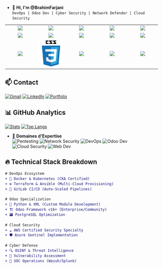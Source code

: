 - 👋 **Hi, I'm @BrahimFarjani**  
  `DevOps | Odoo Dev | Cyber Security | Network Defender | Cloud Security`

<table width="100" align='justify-center'>
<tr>

  <td align='center' width="200">
        <img src="https://upload.wikimedia.org/wikipedia/commons/thumb/c/c3/Python-logo-notext.svg/1200px-Python-logo-notext.svg.png"  width="80">
    </td>
  <td align='center' width="200">
        <img src="https://www.djangoproject.com/m/img/logos/django-logo-negative.png" width="100">
    </td>
    <td align='center' width="200">
<!--         <img src="https://buttercms.com/static/images/tech_banners/Flask.png" width="100"> -->
	     <img src="https://github.com/smuhabdullah/smuhabdullah/assets/58034394/3e54b6b8-a958-455b-a9da-98cce8d34378" width="100">
    </td>

 <td align='center' width="200">
        <img src="https://github.com/smuhabdullah/smuhabdullah/assets/58034394/27a7c39c-6c5e-4cec-9110-0de89ebd9d05" width="100">
    </td>
 <td align='center'  width="200">
        <img src="https://github.com/opencv/opencv/wiki/logo/OpenCV_logo_no_text.png" width="100">
    </td>
	
</tr>
 <tr>
   
  
<td align='center'  width="200">
        <img src="https://github.com/smuhabdullah/smuhabdullah/assets/58034394/9042153c-74b1-407a-94d9-6e5657b3044c" >
    </td>
	 <td align='center' width="200">
        <img src="https://github.com/smuhabdullah/smuhabdullah/assets/58034394/e99ac296-f64c-479c-bf6a-1958c2713e9b" width="100%">
    </td>
  <td align='center'  width="200">
        <img src="https://download.logo.wine/logo/MySQL/MySQL-Logo.wine.png" >
    </td>
<td align='center'  width="200">
        <img src="https://github.com/smuhabdullah/smuhabdullah/assets/58034394/64937b04-5c3a-4a46-b3f1-2c2375a27725" >
    </td>
	  
  <td align='center'  width="200">
        <img src="https://github.com/smuhabdullah/smuhabdullah/assets/58034394/30d22378-8123-4eea-9a9d-1bfc295a2583" >
    </td>
	

</tr>
<tr>
    <td align='center' width="200">
        <img src="https://upload.wikimedia.org/wikipedia/commons/thumb/3/38/HTML5_Badge.svg/600px-HTML5_Badge.svg.png"  width="100">
    </td>
    <td align='center' width="200">
        <img src="https://raw.githubusercontent.com/devicons/devicon/0d6c64dbbf311879f7d563bfc3ccf559f9ed111c/icons/css3/css3-original-wordmark.svg" width="100">
    </td>
  
 <td align='center'  width="200">
        <img src="https://upload.wikimedia.org/wikipedia/commons/thumb/6/6a/JavaScript-logo.png/800px-JavaScript-logo.png" width="100">
    </td>
	
 <td align='center' width="200">
        <img src="https://github.com/smuhabdullah/smuhabdullah/assets/58034394/afaefa9d-951b-429a-9f3d-cd522ff08048" width="100">
    </td>
	 <td align='center' width="200">
        <img src="https://git-scm.com/images/logos/1color-darkbg@2x.png" width="100">
    </td>
 
	
    
</tr>
 

    
</table>

## 📫 Contact

[![Gmail](https://img.shields.io/badge/Gmail-D14836?style=for-the-badge&logo=gmail&logoColor=white)](mailto:farjaniibrahim2004@gmail.com)
[![LinkedIn](https://img.shields.io/badge/LinkedIn-0077B5?style=for-the-badge&logo=linkedin&logoColor=white)](https://www.linkedin.com/in/brahim-farjani-543b9030a/)
[![Portfolio](https://img.shields.io/badge/Portfolio-000000?style=for-the-badge&logo=google-chrome&logoColor=white)](https://brahimfarjani.github.io/)


## 📊 GitHub Analytics

[![Stats](https://github-readme-stats.vercel.app/api?username=BrahimFarjani&show_icons=true&theme=dark)](https://github.com/BrahimFarjani)
[![Top Langs](https://github-readme-stats.vercel.app/api/top-langs/?username=BrahimFarjani&layout=compact)](https://github.com/BrahimFarjani)


- 🔭 **Domaines d'Expertise**  
  ![Pentesting](https://img.shields.io/badge/-PenTesting-0077B5?style=flat&logo=linux&logoColor=white)
  ![Network Security](https://img.shields.io/badge/-Network_Security-000000?style=flat&logo=cisco&logoColor=white)
  ![DevOps](https://img.shields.io/badge/-DevOps-0077B5?style=flat&logo=kubernetes&logoColor=white)
  ![Odoo Dev](https://img.shields.io/badge/-Odoo_Development-000000?style=flat&logo=odoo&logoColor=white)
  ![Cloud Security](https://img.shields.io/badge/-Cloud_Security-0077B5?style=flat&logo=aws&logoColor=white)
  ![Web Dev](https://img.shields.io/badge/-Web_Development-000000?style=flat&logo=html5&logoColor=white)

## 🔥 **Technical Stack Breakdown**

```diff
# DevOps Ecosystem
+ 🐳 Docker & Kubernetes (CKA Certified)
+ ⚙️ Terraform & Ansible (Multi-Cloud Provisioning)
+ 🔄 GitLab CI/CD (Auto-Scaled Pipelines)

# Odoo Specialization
+ 🐍 Python & XML (Custom Module Development)
+ 🏗️ Odoo Framework v16+ (Enterprise/Community)
+ 🗃️ PostgreSQL Optimization

# Cloud Security
+ ☁️ AWS Certified Security Specialty
+ 🛡️ Azure Sentinel Implementation

# Cyber Defense
+ 🔍 OSINT & Threat Intelligence
+ 💉 Vulnerability Assessment
+ 🚨 SOC Operations (Wazuh/Splunk)

